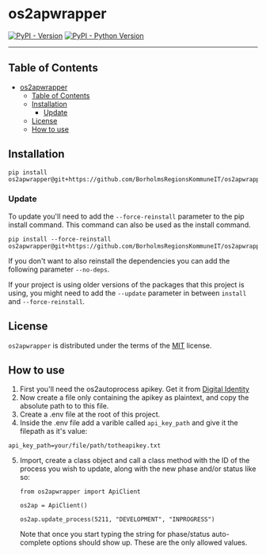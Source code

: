 # os2apwrapper

[![PyPI - Version](https://img.shields.io/pypi/v/os2apwrapper.svg)](https://pypi.org/project/os2apwrapper)
[![PyPI - Python Version](https://img.shields.io/pypi/pyversions/os2apwrapper.svg)](https://pypi.org/project/os2apwrapper)

-----

## Table of Contents

- [os2apwrapper](#os2apwrapper)
  - [Table of Contents](#table-of-contents)
  - [Installation](#installation)
    - [Update](#update)
  - [License](#license)
  - [How to use](#how-to-use)

## Installation

```console
pip install os2apwrapper@git+https://github.com/BorholmsRegionsKommuneIT/os2apwrapper@main
```

### Update
To update you'll need to add the `--force-reinstall` parameter to the pip install command. This command can also be used as the install command.
```console
pip install --force-reinstall os2apwrapper@git+https://github.com/BorholmsRegionsKommuneIT/os2apwrapper@main
```
If you don't want to also reinstall the dependencies you can add the following parameter `--no-deps`.

If your project is using older versions of the packages that this project is using, you might need to add the `--update` parameter in between `install` and `--force-reinstall`.

## License

`os2apwrapper` is distributed under the terms of the [MIT](https://spdx.org/licenses/MIT.html) license.

## How to use
1) First you'll need the os2autoprocess apikey. Get it from [Digital Identity](https://www.digital-identity.dk/) 
2) Now create a file only containing the apikey as plaintext, and copy the absolute path to to this file.
3) Create a .env file at the root of this project.
4) Inside the .env file add a varible called `api_key_path` and give it the filepath as it's value:
```
api_key_path=your/file/path/totheapikey.txt
```

5) Import, create a class object and call a class method with the ID of the process you wish to update, along with the new phase and/or status like so:
   ```
   from os2apwrapper import ApiClient
   
   os2ap = ApiClient()

   os2ap.update_process(5211, "DEVELOPMENT", "INPROGRESS")
   ```

   Note that once you start typing the string for phase/status auto-complete options should show up. These are the only allowed values.
